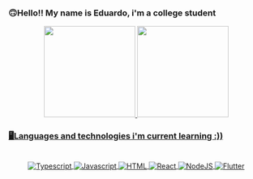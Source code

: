 ### 🙃Hello!! My name is Eduardo, i'm a college student 

<div align="center">
  <a href="https://github.com/egfs1">
  <img height="180" src="https://github-readme-stats.vercel.app/api?username=egfs1&show_icons=true&theme=tokyonight&include_all_commits=true&count_private=true&hide_rank=true"/>
  <img height="180" src="https://github-readme-stats.vercel.app/api/top-langs/?username=egfs1&layout=compact&langs_count=7&theme=tokyonight"/>
</div>
  
### 🖥Languages and technologies i'm current learning :))

<div style="display: inline_block" align="center"><br>
  <img align="center" alt="Typescript" src="https://img.shields.io/badge/TypeScript-007ACC?style=for-the-badge&logo=typescript&logoColor=white">
  <img align="center" alt="Javascript" src="https://img.shields.io/badge/JavaScript-d5be01?style=for-the-badge&logo=javascript&logoColor=white">
  <img align="center" alt="HTML"src="https://img.shields.io/badge/HTML5-E34F26?style=for-the-badge&logo=html5&logoColor=white">
  <img align="center" alt="React" src="https://img.shields.io/badge/React-20232A?style=for-the-badge&logo=react&logoColor=61DAFB">
  <img align="center" alt="NodeJS"src="https://img.shields.io/badge/Node.js-43853D?style=for-the-badge&logo=node.js&logoColor=white">
  <img align="center" alt="Flutter" src="https://img.shields.io/badge/Flutter-02569B?style=for-the-badge&logo=flutter&logoColor=white">
</div>
